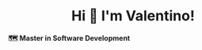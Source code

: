 <h1 align="center">Hi 👋 I'm Valentino!</h1>

<p size="20px"><b>🗺️ Master in Software Development</b></p>